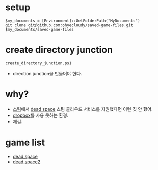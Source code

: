 # setup
    $my_documents = [Environment]::GetFolderPath("MyDocuments")
    git clone git@github.com:ohyecloudy/saved-game-files.git $my_documents/saved-game-files

# create directory junction
    create_directory_junction.ps1

* direction junction을 만들어야 한다.

# why?
* [스팀](http://store.steampowered.com/)에서 [dead space](http://store.steampowered.com/app/17470/) 스팀 클라우드 서비스를 지원했다면 이런 짓 안 했어.
* [dropbox](http://www.dropbox.com/)를 사용 못하는 환경.
* 제길.

# game list
* [dead space](http://store.steampowered.com/app/17470/)
* [dead space2](http://store.steampowered.com/app/47780/)